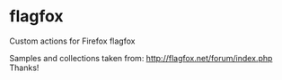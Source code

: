 # flagfox
Custom actions for Firefox flagfox

Samples and collections taken from:
http://flagfox.net/forum/index.php
Thanks!

